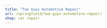 ```yaml
---
title: "Two Guys Automotive Repair"
url: /springfield/two-guys-automotive-repair/
shop: car repair
---
```

